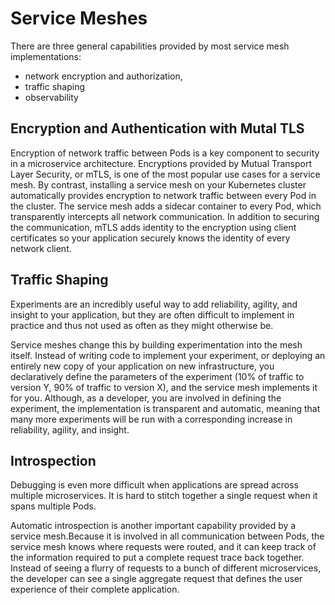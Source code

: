 # Service Meshes

There are three general capabilities provided by most service mesh implementations:
- network encryption and authorization,
- traffic shaping
- observability

## Encryption and Authentication with Mutal TLS

Encryption of network traffic between Pods is a key component to security in a microservice architecture. Encryptions provided by Mutual Transport Layer Security,
or mTLS, is one of the most popular use cases for a service mesh. By contrast, installing a service mesh on your Kubernetes cluster automatically provides
encryption to network traffic between every Pod in the cluster. The service mesh adds a sidecar container to every Pod, which transparently intercepts all network
communication. In addition to securing the communication, mTLS adds identity to the encryption using client certificates so your application securely knows the identity of every network client.

## Traffic Shaping

Experiments are an incredibly useful way to add reliability, agility, and insight to your application, but they are often difficult to implement in practice and thus not used as often as they might otherwise be.

Service meshes change this by building experimentation into the mesh itself. Instead of writing code to implement your experiment, or deploying an entirely new copy
of your application on new infrastructure, you declaratively define the parameters of the experiment (10% of traffic to version Y, 90% of traffic to version X), and the service mesh implements it for you. Although, as a developer, you are involved in defining the experiment, the implementation is transparent and automatic, meaning that many more experiments will be run with a corresponding increase in reliability, agility, and insight.

## Introspection

Debugging is even more difficult when applications are spread across multiple microservices. It is hard to stitch together a single request when it spans multiple Pods.

Automatic introspection is another important capability provided by a service mesh.Because it is involved in all communication between Pods, the service mesh knows
where requests were routed, and it can keep track of the information required to put
a complete request trace back together. Instead of seeing a flurry of requests to a
bunch of different microservices, the developer can see a single aggregate request that defines the user experience of their complete application.